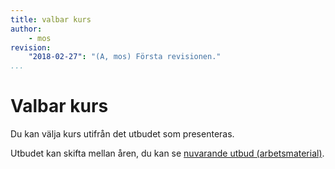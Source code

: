 ```yaml
---
title: valbar kurs
author:
    - mos
revision:
    "2018-02-27": "(A, mos) Första revisionen."
...
```

Valbar kurs
==================================

Du kan välja kurs utifrån det utbudet som presenteras.

<!--more-->

Utbudet kan skifta mellan åren, du kan se [nuvarande utbud (arbetsmaterial)](https://goo.gl/kCMFNj#gid=1691606073).
